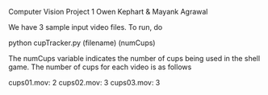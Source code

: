 Computer Vision Project 1
Owen Kephart & Mayank Agrawal

We have 3 sample input video files. To run, do

python cupTracker.py (filename) (numCups)

The numCups variable indicates the number of cups
being used in the shell game. The number of cups
for each video is as follows

cups01.mov: 2
cups02.mov: 3
cups03.mov: 3